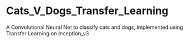 # Cats_V_Dogs_Transfer_Learning

A Convolutional Neural Net to classify cats and dogs, implemented using Transfer Learning on Inception_v3
